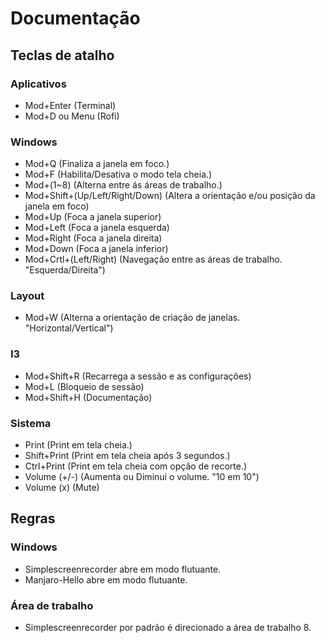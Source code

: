 # Documentação
## Teclas de atalho

### Aplicativos
- Mod+Enter (Terminal)
- Mod+D ou Menu (Rofi)

### Windows
- Mod+Q (Finaliza a janela em foco.)
- Mod+F (Habilita/Desativa o modo tela cheia.)
- Mod+(1~8) (Alterna entre ás áreas de trabalho.)
- Mod+Shift+(Up/Left/Right/Down) (Altera a orientação e/ou posição da janela em foco)
- Mod+Up (Foca a janela superior)
- Mod+Left (Foca a janela esquerda)
- Mod+Right (Foca a janela direita)
- Mod+Down (Foca a janela inferior)
- Mod+Crtl+(Left/Right) (Navegação entre as áreas de trabalho. "Esquerda/Direita")

### Layout
- Mod+W (Alterna a orientação de criação de janelas. "Horizontal/Vertical")

### I3
- Mod+Shift+R (Recarrega a sessão e as configurações)
- Mod+L (Bloqueio de sessão)
- Mod+Shift+H (Documentação)

### Sistema
- Print (Print em tela cheia.)
- Shift+Print (Print em tela cheia após 3 segundos.)
- Ctrl+Print (Print em tela cheia com opção de recorte.)
- Volume (+/-) (Aumenta ou Diminui o volume. "10 em 10")
- Volume (x) (Mute)

## Regras
### Windows
- Simplescreenrecorder abre em modo flutuante.
- Manjaro-Hello abre em modo flutuante.

### Área de trabalho
- Simplescreenrecorder por padrão é direcionado a área de trabalho 8.
